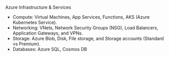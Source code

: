 Azure Infrastructure & Services

- Compute: Virtual Machines, App Services, Functions, AKS (Azure Kubernetes Service).
- Networking: VNets, Network Security Groups (NSG), Load Balancers, Application Gateways, and VPNs.
- Storage: Azure Blob, Disk, File storage, and Storage accounts (Standard vs Premium).
- Databases: Azure SQL, Cosmos DB
